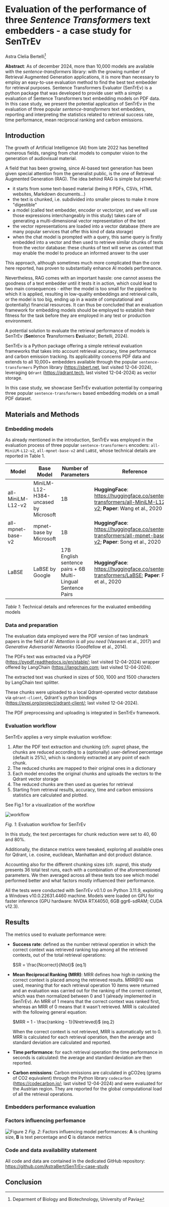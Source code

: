 # Evaluation of the performance of three _Sentence Transformers_ text embedders - a case study for SenTrEv

Astra Clelia Bertelli[^1]

**Abstract**: As of december 2024, more than 10,000 models are available with the _sentence-transformers_ library: with the growing number of Retrieval Augmented Generation applications, it is more than necessary to employ an easy-to-use evaluation method to find the best text embedder for retrieval purposes. Sentence Transformers Evaluator (SenTrEv) is a python package that was developed to provide user with a simple evaluation of Sentence Transformers text embedding models on PDF data. In this case study, we present the potential application of SenTrEv in the evaluation of three popular _sentence-transformers_ text embedders, reporting and interpreting the statistics related to retrieval success rate, time performance, mean reciprocal ranking and carbon emissions.

## Introduction

The growth of Artificial Intelligence (AI) from late 2022 has benefited numerous fields, ranging from chat models to computer vision to the generation of audiovisual material.

A field that has been growing, since AI-based text generation has been given special attention from the generalist public, is the one of Retrieval Augmented Generation (RAG). The idea behind RAG is simple but powerful: 

- it starts from some text-based material (being it PDFs, CSVs, HTML websites, Markdown documents...) 
- the text is chunked, i.e. subdivided into smaller pieces to make it more "digestible"
- a model (called text embedder, encoder or vectorizer, and we will use those expressions interchangeably in this study) takes care of generating a multi-dimensional vector representation of the text
- the vector representations are loaded into a vector database (there are many popular services that offer this kind of data storage)
- when the chat model is prompted with a query, this same query is firstly embedded into a vector and then used to retrieve similar chunks of texts from the vector database: these chunks of text will serve as context that may enable the model to produce an informed answer to the user

This approach, although sometimes much more complicated than the core here reported, has proven to substantially enhance AI models performance.

Nevertheless, RAG comes with an important hassle: one cannot assess the goodness of a text embedder until it tests it in action, which could lead to two main consequences - either the model is too small for the pipeline to which it is applied, resulting in low-quality embeddings and retrieval calls, or the model is too big, ending up in a waste of computational and (potentially) financial resources. It can thus be concluded that an evaluation framework for embedding models should be employed to establish their fitness for the task before they are employed in any test or production environment.

A potential solution to evaluate the retrieval performance of models is SenTrEv (**Sen**tence **Tr**ansformers **Ev**aluator; Bertelli, 2024).

SenTrEv is a Python package offering a simple retrieval evaluation frameworks that takes into account retrieval accuracy, time performance and carbon emission tracking. Its applicability concerns PDF data and extends to all 10,000+ embedders available through the popular `sentence-transformers` Python library (https://sbert.net, last visited 12-04-2024), leveraging `Qdrant` (https://qdrant.tech, last visited 12-04-2024) as vector storage.

In this case study, we showcase SenTrEv evaluation potential by comparing three popular `sentence-transformers` based embedding models on a small PDF dataset.

## Materials and Methods

### Embedding models

As already mentioned in the introduction, SenTrEv was employed in the evaluation process of three popular `sentence-transformers` encoders: `all-MiniLM-L12-v2`, `all-mpnet-base-v2` and `LaBSE`, whose technical details are reported in Table 1.

| Model | Base Model | Number of Parameters | Reference |
| ----------------- | ------------------------------------ | ------------------------------------------------------------ | ------------------------------------------------------------------------------------------------------------- |
| all-MiniLM-L12-v2 | MiniLM-L12-H384-uncased by Microsoft | 1B | **HuggingFace**: https://huggingface.co/sentence-transformers/all-MiniLM-L12-v2; **Paper**: Wang et al., 2020 |
| all-mpnet-base-v2 | mpnet-base by Microsoft | 1B | **HuggingFace**: https://huggingface.co/sentence-transformers/all-mpnet-base-v2; **Paper**: Song et al., 2020 |
| LaBSE | LaBSE by Google | 17B English sentence pairs + 6B Multi-Lingual Sentence Pairs | **HuggingFace**: https://huggingface.co/sentence-transformers/LaBSE; **Paper**: Feng et al., 2020 |

*Table 1*: Technical details and references for the evaluated embedding models

### Data and preparation

The evaluation data employed were the PDF version of two landmark papers in the field of AI: _Attention is all you need_ (Vaswani et al., 2017) and _Generative Adversarial Networks_ (Goodfellow et al., 2014).

The PDFs text was extracted via a PyPDF (https://pypdf.readthedocs.io/en/stable/; last visited 12-04-2024) wrapper offered by LangChain (https://langchain.com; last visited 12-04-2024). 

The extracted text was chunked in sizes of 500, 1000 and 1500 characters by LangChain text splitter.

These chunks were uploaded to a local Qdrant-operated vector database via `qdrant-client`, Qdrant's python bindings (https://pypi.org/project/qdrant-client/; last visited 12-04-2024).

The PDF preprocessing and uploading is integrated in SenTrEv framework.

### Evaluation workflow 

SenTrEv applies a very simple evaluation workflow:

1. After the PDF text extraction and chunking (cfr. _supra_) phase, the chunks are reduced according to a (optionally) user-defined percentage (default is 25%), which is randomly extracted at any point of each chunk.
2. The reduced chunks are mapped to their original ones in a dictionary
3. Each model encodes the original chunks and uploads the vectors to the Qdrant vector storage
4. The reduced chunks are then used as queries for retrieval
5. Starting from retrieval results, accuracy, time and carbon emissions statistics are calculated and plotted.

See Fig.1 for a visualization of the workflow

![workflow](https://raw.githubusercontent.com/AstraBert/SenTrEv-case-study/main/imgs/SenTrEv_Eval_Workflow.png)

_Fig. 1_: Evaluation workflow for SenTrEv

In this study, the text percentages for chunk reduction were set to 40, 60 and 80%.

Additionally, the distance metrics were tweaked, exploring all available ones for Qdrant, i.e. cosine, euclidean, Manhattan and dot product distance.

Accounting also for the different chunking sizes (cfr. _supra_), this study presents 36 total test runs, each with a combination of the aforementioned parameters. We then averaged across all these tests too see which model performed better and what factors mostly influenced their performance.

All the tests were conducted with SenTrEv v0.1.0 on Python 3.11.9, exploiting a Windows v10.0.22631.4460 machine.
Models were loaded on GPU for faster inference (GPU hardware: NVDIA RTX4050, 6GB ggr6-sdRAM; CUDA v12.3).

## Results

The metrics used to evaluate performance were:

- **Success rate**: defined as the number retrieval operation in which the correct context was retrieved ranking top among all the retrieved contexts, out of the total retrieval operations:

  $SR = \frac{Ncorrect}{Ntot}$ (eq.1)

- **Mean Reciprocal Ranking (MRR)**: MRR defines how high in ranking the correct context is placed among the retrieved results. MRR@10 was used, meaning that for each retrieval operation 10 items were returned and an evaluation was carried out for the ranking of the correct context, which was then normalized between 0 and 1 (already implemented in SenTrEv). An MRR of 1 means that the correct context was ranked first, whereas an MRR of 0 means that it wasn't retrieved. MRR is calculated with the following general equation:

  $MRR = 1 - \frac{ranking - 1}{Nretrieved}$ (eq.2)

  When the correct context is not retrieved, MRR is automatically set to 0. MRR is calculated for each retrieval operation, then the average and standard deviation are calculated and reported.
- **Time performance**: for each retrieval operation the time performance in seconds is calculated: the average and standard deviation are then reported.
- **Carbon emissions**: Carbon emissions are calculated in gCO2eq (grams of CO2 equivalent) through the Python library `codecarbon` (https://codecarbon.io/; last visited 12-04-2024) and were evaluated for the Austrian region. They are reported for the global computational load of all the retrieval operations.



### Embedders performance evaluation


### Factors influencing perfomance



![Figure 2](https://raw.githubusercontent.com/AstraBert/SenTrEv-case-study/main/imgs/Figure_2.png)
_Fig. 2_: Factors influencing model performances: **A** is chunking size, **B** is text percentage and **C** is distance metrics

### Code and data availability statement

All code and data are contained in the dedicated GitHub repository: https://github.com/AstraBert/SenTrEv-case-study

## Conclusion

[^1]: Deparment of Biology and Biotechnology, University of Pavia
